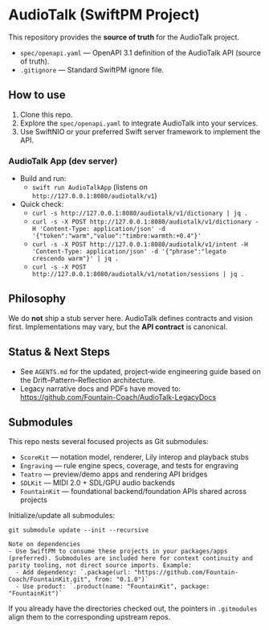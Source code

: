 # AudioTalk (SwiftPM Project)

This repository provides the **source of truth** for the AudioTalk project.

- `spec/openapi.yaml` — OpenAPI 3.1 definition of the AudioTalk API (source of truth).
- `.gitignore` — Standard SwiftPM ignore file.

## How to use

1. Clone this repo.
2. Explore the `spec/openapi.yaml` to integrate AudioTalk into your services.
3. Use SwiftNIO or your preferred Swift server framework to implement the API.

### AudioTalk App (dev server)
- Build and run:
  - `swift run AudioTalkApp` (listens on `http://127.0.0.1:8080/audiotalk/v1`)
- Quick check:
  - `curl -s http://127.0.0.1:8080/audiotalk/v1/dictionary | jq .`
  - `curl -s -X POST http://127.0.0.1:8080/audiotalk/v1/dictionary -H 'Content-Type: application/json' -d '{"token":"warm","value":"timbre:warmth:+0.4"}'`
  - `curl -s -X POST http://127.0.0.1:8080/audiotalk/v1/intent -H 'Content-Type: application/json' -d '{"phrase":"legato crescendo warm"}' | jq .`
  - `curl -s -X POST http://127.0.0.1:8080/audiotalk/v1/notation/sessions | jq .`

## Philosophy

We do **not** ship a stub server here.
AudioTalk defines contracts and vision first. Implementations may vary, but the **API contract** is canonical.

## Status & Next Steps

- See `AGENTS.md` for the updated, project‑wide engineering guide based on the Drift–Pattern–Reflection architecture.
- Legacy narrative docs and PDFs have moved to: https://github.com/Fountain-Coach/AudioTalk-LegacyDocs

## Submodules
This repo nests several focused projects as Git submodules:

- `ScoreKit` — notation model, renderer, Lily interop and playback stubs
- `Engraving` — rule engine specs, coverage, and tests for engraving
- `Teatro` — preview/demo apps and rendering API bridges
- `SDLKit` — MIDI 2.0 + SDL/GPU audio backends
- `FountainKit` — foundational backend/foundation APIs shared across projects

Initialize/update all submodules:

```
git submodule update --init --recursive

Note on dependencies
- Use SwiftPM to consume these projects in your packages/apps (preferred). Submodules are included here for context continuity and parity tooling, not direct source imports. Example:
  - Add dependency: `.package(url: "https://github.com/Fountain-Coach/FountainKit.git", from: "0.1.0")`
  - Use product: `.product(name: "FountainKit", package: "FountainKit")`
```

If you already have the directories checked out, the pointers in `.gitmodules` align them to the corresponding upstream repos.
